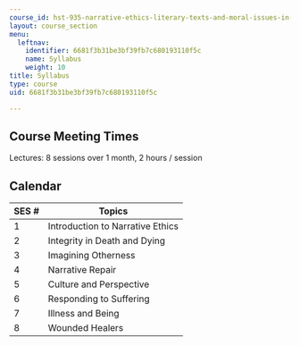 ```yaml
---
course_id: hst-935-narrative-ethics-literary-texts-and-moral-issues-in-medicine-january-iap-2007
layout: course_section
menu:
  leftnav:
    identifier: 6681f3b31be3bf39fb7c680193110f5c
    name: Syllabus
    weight: 10
title: Syllabus
type: course
uid: 6681f3b31be3bf39fb7c680193110f5c

---
```


Course Meeting Times
--------------------

Lectures: 8 sessions over 1 month, 2 hours / session

Calendar
--------

| SES # | Topics |
| --- | --- |
| 1 | Introduction to Narrative Ethics |
| 2 | Integrity in Death and Dying |
| 3 | Imagining Otherness |
| 4 | Narrative Repair |
| 5 | Culture and Perspective |
| 6 | Responding to Suffering |
| 7 | Illness and Being |
| 8 | Wounded Healers